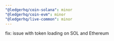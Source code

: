 ```yaml
---
"@ledgerhq/coin-solana": minor
"@ledgerhq/coin-evm": minor
"@ledgerhq/live-common": minor
---
```


fix: issue with token loading on SOL and Ethereum
